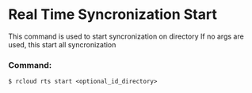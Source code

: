 # Real Time Syncronization Start
This command is used to start syncronization on directory
If no args are used, this start all syncronization

### Command:
`$ rcloud rts start <optional_id_directory>`
